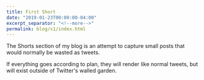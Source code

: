 ```yaml
---
title: First Short
date: "2019-01-23T00:00:00-04:00"
excerpt_separator: "<!--more-->"
permalink: blog/s1/index.html
---
```


The Shorts section of my blog is an attempt to capture small posts that would normally be wasted as tweets.

<!--more-->

If everything goes according to plan, they will render like normal tweets, but will exist outside of Twitter's walled garden.
